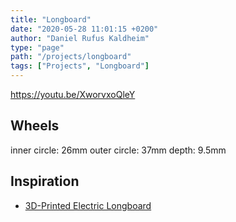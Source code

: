 ```yaml
---
title: "Longboard"
date: "2020-05-28 11:01:15 +0200"
author: "Daniel Rufus Kaldheim"
type: "page"
path: "/projects/longboard"
tags: ["Projects", "Longboard"]
---
```



<https://youtu.be/XworvxoQleY>

## Wheels

inner circle: 26mm
outer circle: 37mm
depth: 9.5mm

## Inspiration

- [3D-Printed Electric Longboard](https://www.instructables.com/id/3D-Printed-Electric-Longboard/)
